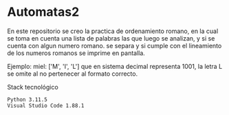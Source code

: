 # Automatas2

En este repositorio se creo la practica de ordenamiento romano, en la cual se toma en cuenta una lista de palabras las que luego se analizan, y si se cuenta con algun numero romano.
se separa y si cumple con el lineamiento de los numeros romanos se imprime en pantalla.



Ejemplo:
miel: ['M', 'I', 'L'] que en sistema decimal representa 1001, la letra L se omite al no pertenecer al formato correcto.





Stack tecnológico

    Python 3.11.5
    Visual Studio Code 1.88.1
